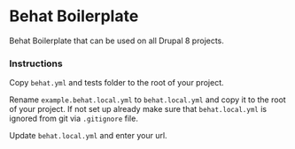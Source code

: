 # Behat Boilerplate
Behat Boilerplate that can be used on all Drupal 8 projects.

### Instructions

Copy `behat.yml` and tests folder to the root of your project.

Rename `example.behat.local.yml` to `behat.local.yml` and copy it to the root of your project.  If not set up already make sure that `behat.local.yml` is ignored from git via `.gitignore` file.

Update `behat.local.yml` and enter your url.
